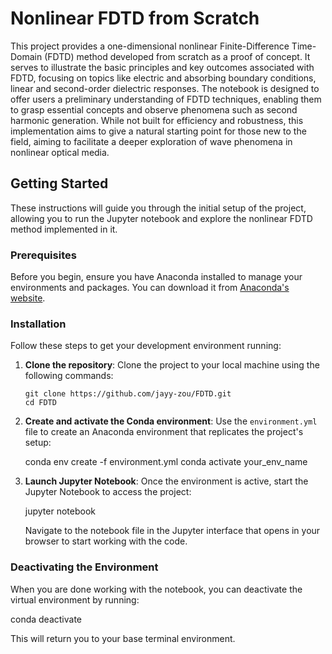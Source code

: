 # Nonlinear FDTD from Scratch

This project provides a one-dimensional nonlinear Finite-Difference Time-Domain (FDTD) method developed from scratch as a proof of concept. It serves to illustrate the basic principles and key outcomes associated with FDTD, focusing on topics like electric and absorbing boundary conditions, linear and second-order dielectric responses. The notebook is designed to offer users a preliminary understanding of FDTD techniques, enabling them to grasp essential concepts and observe phenomena such as second harmonic generation. While not built for efficiency and robustness, this implementation aims to give a natural starting point for those new to the field, aiming to facilitate a deeper exploration of wave phenomena in nonlinear optical media.

## Getting Started

These instructions will guide you through the initial setup of the project, allowing you to run the Jupyter notebook and explore the nonlinear FDTD method implemented in it.

### Prerequisites

Before you begin, ensure you have Anaconda installed to manage your environments and packages. You can download it from [Anaconda's website](https://www.anaconda.com/products/distribution).

### Installation

Follow these steps to get your development environment running:

1. **Clone the repository**:
   Clone the project to your local machine using the following commands:

   ```
   git clone https://github.com/jayy-zou/FDTD.git
   cd FDTD
   ```

2. **Create and activate the Conda environment**:
   Use the `environment.yml` file to create an Anaconda environment that replicates the project's setup:

   conda env create -f environment.yml
   conda activate your_env_name

3. **Launch Jupyter Notebook**:
   Once the environment is active, start the Jupyter Notebook to access the project:

   jupyter notebook

   Navigate to the notebook file in the Jupyter interface that opens in your browser to start working with the code.

### Deactivating the Environment

When you are done working with the notebook, you can deactivate the virtual environment by running:

   conda deactivate

This will return you to your base terminal environment.
